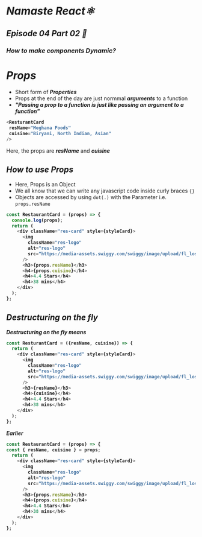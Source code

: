 # _Namaste React⚛️_
## _Episode 04 Part 02 🚀_

### _How to make components Dynamic?_
# _Props_
- Short form of _**Properties**_
- Props at the end of the day are just normmal **_arguments_** to a function
- **_"Passing a prop to a function is just like passing an argument to a function"_**

<b>

```js
<ResturantCard
 resName="Meghana Foods"
 cuisine="Biryani, North Indian, Asian"
/>
```
</b>

Here, the props are _**resName**_ and _**cuisine**_

## _How to use Props_
- Here, Props is an Object
- We all know that we can write any javascript code inside curly braces `{}`
- Objects are accessed by using `dot(.)` with the Parameter i.e. `props.resName`

<b>

```js
const RestaurantCard = (props) => {
  console.log(props);
  return (
    <div className="res-card" style={styleCard}>
      <img
        className="res-logo"
        alt="res-logo"
        src="https://media-assets.swiggy.com/swiggy/image/upload/fl_lossy,f_auto,q_auto,w_660/89fccaa76f2f760e2742b9e53d32bb69"
      />
      <h3>{props.resName}</h3>
      <h4>{props.cuisine}</h4>
      <h4>4.4 Stars</h4>
      <h4>38 mins</h4>
    </div>
  );
};
```

## _Destructuring on the fly_

_**Destructuring on the fly means**_

```js
const ResturantCard = ({resName, cuisine}) => {
  return (
    <div className="res-card" style={styleCard}>
      <img
        className="res-logo"
        alt="res-logo"
        src="https://media-assets.swiggy.com/swiggy/image/upload/fl_lossy,f_auto,q_auto,w_660/89fccaa76f2f760e2742b9e53d32bb69"
      />
      <h3>{resName}</h3>
      <h4>{cuisine}</h4>
      <h4>4.4 Stars</h4>
      <h4>38 mins</h4>
    </div>
  );
};

```



_Earlier_

```js
const RestaurantCard = (props) => {
const { resName, cuisine } = props;
  return (
    <div className="res-card" style={styleCard}>
      <img
        className="res-logo"
        alt="res-logo"
        src="https://media-assets.swiggy.com/swiggy/image/upload/fl_lossy,f_auto,q_auto,w_660/89fccaa76f2f760e2742b9e53d32bb69"
      />
      <h3>{props.resName}</h3>
      <h4>{props.cuisine}</h4>
      <h4>4.4 Stars</h4>
      <h4>38 mins</h4>
    </div>
  );
};
```





</b>








